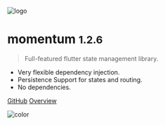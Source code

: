 ![logo](https://i.imgur.com/atDeptO.png)

# momentum <small>1.2.6</small>

> Full-featured flutter state management library.

- Very flexible dependency injection.
- Persistence Support for states and routing.
- No dependencies.

[GitHub](https://github.com/xamantra/momentum)
[Overview](/?id=features)

![color](#ffffff)